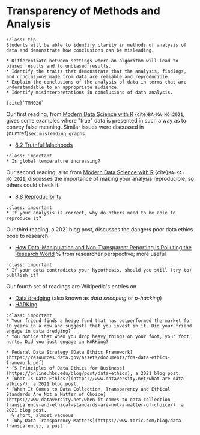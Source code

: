 # Transparency of Methods and Analysis

```{admonition} Learning Outcome
:class: tip
Students will be able to identify clarity in methods of analysis of data and demonstrate how conclusions can be misleading.
```

```{admonition} Sample Tasks
* Differentiate between settings where an algorithm will lead to biased results and to unbiased results.
* Identify the traits that demonstrate that the analysis, findings, and conclusions made from data are reliable and reproducible.
* Explain the conclusions of the analysis of data in terms that are understandable to an appropriate audience.
* Identify misinterpretations in conclusions of data analysis.

{cite}`TMM026`
```

Our first reading, from [Modern Data Science with R](https://mdsr-book.github.io/mdsr2e/) {cite}`BA-KA-HO:2021`, gives some examples where "true" data is presented in such a way as to convey false meaning. 
Similar issues were discussed in {numref}`sec:misleading_graphs`.
* [8.2 Truthful falsehoods](https://mdsr-book.github.io/mdsr2e/ch-ethics.html#truthful-falsehoods)

```{admonition} Reading Question
:class: important
* Is global temperature increasing?
```

Our second reading, also from [Modern Data Science with R](https://mdsr-book.github.io/mdsr2e/) {cite}`BA-KA-HO:2021`, discusses the importance of making your analysis reproducible, so others could check it.
* [8.8 Reproducibility](https://mdsr-book.github.io/mdsr2e/ch-ethics.html#sec:reproducibility)
	
```{admonition} Reading Question
:class: important
* If your analysis is correct, why do others need to be able to reproduce it?
```

Our third reading, a 2021 blog post, discusses the dangers poor data ethics pose to research.
* [How Data-Manipulation and Non-Transparent Reporting is Polluting the Research World](https://www.sciencerepository.org/how-data-manipulation-and-non-transparent-reporting-is-polluting-the-research-world)
  % from researcher perspective; more useful
  
```{admonition} Reading Question
:class: important
* If your data contradicts your hypothesis, should you still (try to) publlish it?
```

Our fourth set of readings are Wikipedia's entries on 
* [Data dredging](https://en.wikipedia.org/wiki/Data_dredging) (also known as *data snooping* or *p-hacking*)
* [HARKing](https://en.wikipedia.org/wiki/HARKing)

```{admonition} Reading Questions
:class: important
* Your friend finds a hedge fund that has outperformed the market for 10 years in a row and suggests that you invest in it. Did your friend engage in data dredging? 
* You notice that when you drop heavy things on your foot, your foot hurts. Did you just engage in HARKing?
```


```{admonition} Further Resources
* Federal Data Strategy [Data Ethics Framework](https://resources.data.gov/assets/documents/fds-data-ethics-framework.pdf)
* [5 Principles of Data Ethics for Business](https://online.hbs.edu/blog/post/data-ethics), a 2021 blog post.
* [What Is Data Ethics?](https://www.dataversity.net/what-are-data-ethics/), a 2021 blog post.
* [When It Comes to Data Collection, Transparency and Ethical Standards Are Not a Matter of Choice](https://www.dataversity.net/when-it-comes-to-data-collection-transparency-and-ethical-standards-are-not-a-matter-of-choice/), a 2021 blog post.
  % short, almost vacuous
* [Why Data Transparency Matters](https://www.toric.com/blog/data-transparency), a post.
```
